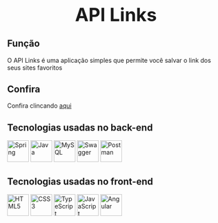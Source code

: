 ## <div align="center"><h1> API Links</h1></div>

<h2>Função</h2>
<p> O API Links é uma aplicação simples que permite você salvar o link dos seus sites favoritos </p>

<h2>Confira</h2>
<p> Confira clincando <a href="https://apidevnology.netlify.app/#/login">aqui</a>

<h2>Tecnologias usadas no back-end</h2>
  
<div>
  <img src="https://cdn.jsdelivr.net/gh/devicons/devicon/icons/spring/spring-original.svg" alt="Spring"  width="50px"/>
  <img src="https://cdn.jsdelivr.net/gh/devicons/devicon/icons/java/java-original.svg" alt="Java" width="50px"/>
  <img src="https://cdn.jsdelivr.net/gh/devicons/devicon/icons/mysql/mysql-original.svg" alt="MySQL" width="50px" />
  <img src="https://seeklogo.com/images/S/swagger-logo-A49F73BAF4-seeklogo.com.png" alt="Swagger" width="50px">
  <img src="https://voyager.postman.com/logo/postman-logo-icon-orange.svg" alt="Postman" width="50px">
</div>

<h2>Tecnologias usadas no front-end</h2>

<div>
  <img src="https://cdn.jsdelivr.net/gh/devicons/devicon/icons/html5/html5-original.svg" alt="HTML5" width="50px"/>
  <img src="https://cdn.jsdelivr.net/gh/devicons/devicon/icons/css3/css3-original.svg" alt="CSS3" width="50px" />
  <img src="https://cdn.jsdelivr.net/gh/devicons/devicon/icons/typescript/typescript-original.svg" alt="TypeScript" width="50px"/>
  <img src="https://cdn.jsdelivr.net/gh/devicons/devicon/icons/javascript/javascript-original.svg" alt="JavaScript" width="50px"/>
  <img src="https://cdn.jsdelivr.net/gh/devicons/devicon/icons/angularjs/angularjs-original.svg" alt="Angular" width="50px"/>
</div>
